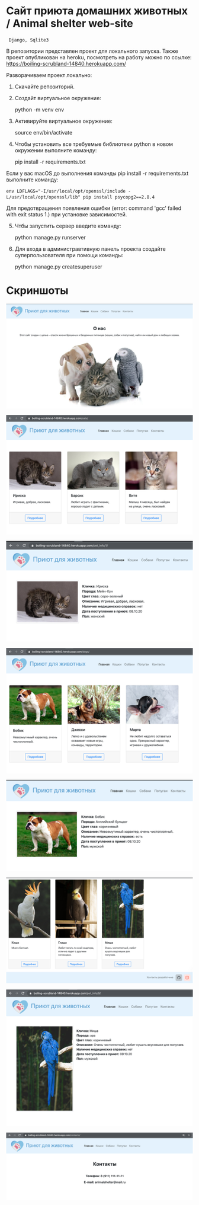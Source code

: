 # Сайт приюта домашних животных / Animal shelter web-site

     Django, Sqlite3
     
В репозитории представлен проект для локального запуска. Также проект опубликован на heroku, посмотреть на работу можно по ссылке: https://boiling-scrubland-14840.herokuapp.com/

Разворачиваем проект локально:

1. Скачайте репозиторий.

2. Создайт виртуальное окружение: 
    
    python -m venv env
    
3. Активируйте виртуальное окружение:

    source env/bin/activate
    
4. Чтобы установить все требуемые библиотеки python в новом окружении выполните команду:
     
    pip install -r requirements.txt
    
  Если у вас macOS до выполнения команды pip install -r requirements.txt выполните команду:

    env LDFLAGS="-I/usr/local/opt/openssl/include -L/usr/local/opt/openssl/lib" pip install psycopg2==2.8.4
    
  Для предотвращения появления ошибки (error: command 'gcc' failed with exit status 1.) при установке зависимостей.

5. Чтбы запустить сервер введите команду:

    python manage.py runserver
    
6. Для входа в администравтивную панель проекта создайте суперпользователя при помощи команды:

    python manage.py createsuperuser
 

# Скриншоты

![Главная](/screenshots/screen_1.png)

![Кошки](/screenshots/screen_2.png)

![Кошки подробнее](/screenshots/screen_3.png)

![Собаки](/screenshots/screen_4.png)

![Собаки подробнее](/screenshots/screen_5.png)

![Попугаи](/screenshots/screen_6.png)

![Попугаи подробнее](/screenshots/screen_7.png)

![Контакты](/screenshots/screen_8.png)
